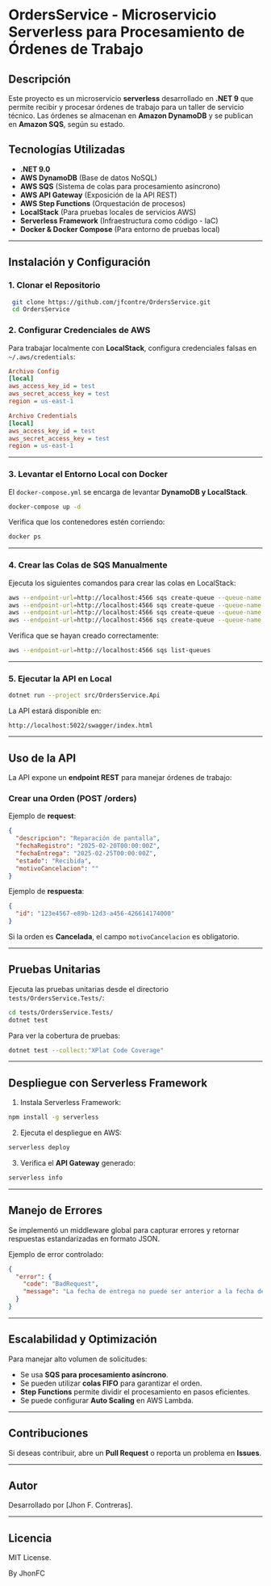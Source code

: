 # OrdersService - Microservicio Serverless para Procesamiento de Órdenes de Trabajo

## Descripción

Este proyecto es un microservicio **serverless** desarrollado en **.NET 9** que permite recibir y procesar órdenes de trabajo para un taller de servicio técnico. Las órdenes se almacenan en **Amazon DynamoDB** y se publican en **Amazon SQS**, según su estado.

## Tecnologías Utilizadas

- **.NET 9.0**
- **AWS DynamoDB** (Base de datos NoSQL)
- **AWS SQS** (Sistema de colas para procesamiento asíncrono)
- **AWS API Gateway** (Exposición de la API REST)
- **AWS Step Functions** (Orquestación de procesos)
- **LocalStack** (Para pruebas locales de servicios AWS)
- **Serverless Framework** (Infraestructura como código - IaC)
- **Docker & Docker Compose** (Para entorno de pruebas local)

---

## Instalación y Configuración

### 1. **Clonar el Repositorio**

```sh
 git clone https://github.com/jfcontre/OrdersService.git
 cd OrdersService
```

### 2. **Configurar Credenciales de AWS**

Para trabajar localmente con **LocalStack**, configura credenciales falsas en `~/.aws/credentials`:

```ini
Archivo Config
[local]
aws_access_key_id = test
aws_secret_access_key = test
region = us-east-1

Archivo Credentials
[local]
aws_access_key_id = test
aws_secret_access_key = test
region = us-east-1
```

---

### 3. **Levantar el Entorno Local con Docker**

El `docker-compose.yml` se encarga de levantar **DynamoDB y LocalStack**.

```sh
docker-compose up -d
```

Verifica que los contenedores estén corriendo:

```sh
docker ps
```

---

### 4. **Crear las Colas de SQS Manualmente**

Ejecuta los siguientes comandos para crear las colas en LocalStack:

```sh
aws --endpoint-url=http://localhost:4566 sqs create-queue --queue-name ReceivedQueue
aws --endpoint-url=http://localhost:4566 sqs create-queue --queue-name InProcessQueue
aws --endpoint-url=http://localhost:4566 sqs create-queue --queue-name CompletedQueue
aws --endpoint-url=http://localhost:4566 sqs create-queue --queue-name CancelledQueue
```

Verifica que se hayan creado correctamente:

```sh
aws --endpoint-url=http://localhost:4566 sqs list-queues
```

---

### 5. **Ejecutar la API en Local**

```sh
dotnet run --project src/OrdersService.Api
```

La API estará disponible en:

```
http://localhost:5022/swagger/index.html
```

---

## **Uso de la API**

La API expone un **endpoint REST** para manejar órdenes de trabajo:

### **Crear una Orden (POST /orders)**

Ejemplo de **request**:

```json
{
  "descripcion": "Reparación de pantalla",
  "fechaRegistro": "2025-02-20T00:00:00Z",
  "fechaEntrega": "2025-02-25T00:00:00Z",
  "estado": "Recibida",
  "motivoCancelacion": ""
}
```

Ejemplo de **respuesta**:

```json
{
  "id": "123e4567-e89b-12d3-a456-426614174000"
}
```

Si la orden es **Cancelada**, el campo `motivoCancelacion` es obligatorio.

---

## **Pruebas Unitarias**

Ejecuta las pruebas unitarias desde el directorio `tests/OrdersService.Tests/`:

```sh
cd tests/OrdersService.Tests/
dotnet test
```

Para ver la cobertura de pruebas:

```sh
dotnet test --collect:"XPlat Code Coverage"
```

---

## **Despliegue con Serverless Framework**

1. Instala Serverless Framework:

```sh
npm install -g serverless
```

2. Ejecuta el despliegue en AWS:

```sh
serverless deploy
```

3. Verifica el **API Gateway** generado:

```sh
serverless info
```

---

## **Manejo de Errores**

Se implementó un middleware global para capturar errores y retornar respuestas estandarizadas en formato JSON.

Ejemplo de error controlado:

```json
{
  "error": {
    "code": "BadRequest",
    "message": "La fecha de entrega no puede ser anterior a la fecha de registro."
  }
}
```

---

## **Escalabilidad y Optimización**

Para manejar alto volumen de solicitudes:

- Se usa **SQS para procesamiento asíncrono**.
- Se pueden utilizar **colas FIFO** para garantizar el orden.
- **Step Functions** permite dividir el procesamiento en pasos eficientes.
- Se puede configurar **Auto Scaling** en AWS Lambda.

---

## **Contribuciones**

Si deseas contribuir, abre un **Pull Request** o reporta un problema en **Issues**.

---

## **Autor**

Desarrollado por [Jhon F. Contreras].

---

## **Licencia**

MIT License.



By JhonFC
